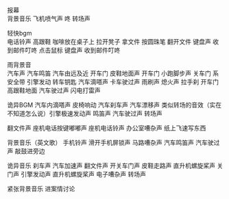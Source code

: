 报幕<br>
背景音乐 飞机喷气声 咚
转场声<br>

轻快bgm<br>
电话铃声
高跟鞋
咖啡放在桌子上
拉开凳子 拿文件 按圆珠笔 翻开文件 键盘声
收到邮件叮咚 点击鼠标 键盘声 收到邮件叮咚<br>

雨背景音<br> 汽车声 汽车鸣笛 汽车由远及近 开车门 皮鞋地面声 开车门 小跑脚步声 关车门 系安全带 引擎发动 转车钥匙 汽车滴嗒声 卡车驶过声
雨刷声 熄火声 拉手刹 开车门 高跟鞋地面 汽车驶过声 闪电打雷声<br>

诡异BGM
汽车内滴嗒声 皮椅响动 汽车刹车声 汽车漂移声 类似转场的音效（实在不知道怎么说）引擎极速发动声 鸣笛声 汽车驶过声 转场声

翻文件声
座机电话按键嘟嘟声
座机电话铃声 
办公室嘈杂声
纸上飞速写东西

背景音乐（英文歌） 手机铃声 滑开手机屏锁声 马路嘈杂声 汽车鸣笛声 汽车驶过声 敲鼓进旁边

诡异音乐 刹车声 汽车加速声 翻文件声 开关车门声 皮鞋走路声 直升机螺旋桨声 关门声 引擎发动声 直升机螺旋桨声 电子嘈杂声 转场声

紧张背景音乐 进案情讨论


